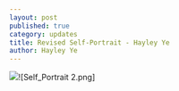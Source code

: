 ```yaml
---
layout: post
published: true
category: updates
title: Revised Self-Portrait - Hayley Ye
author: Hayley Ye
---
```

![]({{site.baseurl}}/assets/Self_Portrait%202.png)![Self_Portrait 2.png]